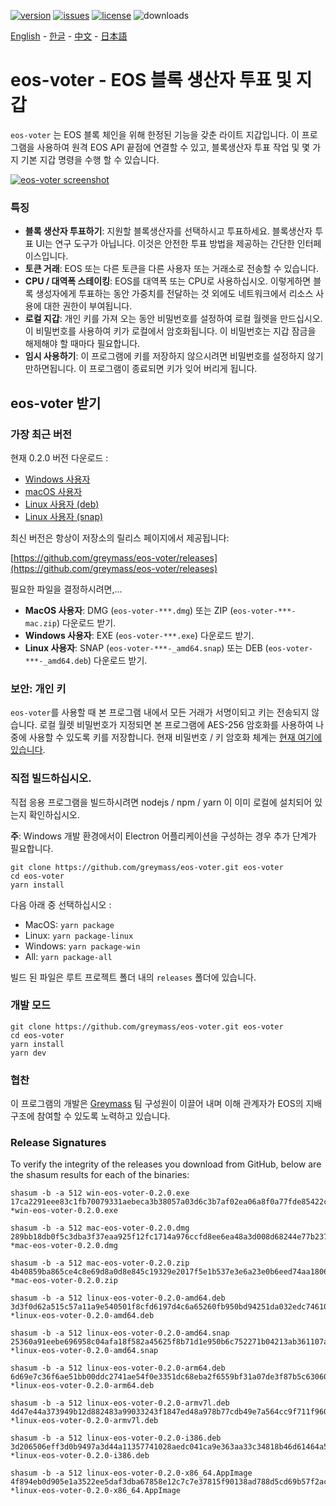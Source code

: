 [![version](https://img.shields.io/github/release/greymass/eos-voter/all.svg)](https://github.com/greymass/eos-voter/releases)
[![issues](https://img.shields.io/github/issues/greymass/eos-voter.svg)](https://github.com/greymass/eos-voter/issues)
[![license](https://img.shields.io/badge/license-MIT-blue.svg)](https://raw.githubusercontent.com/greymass/eos-voter/master/LICENSE)
![downloads](https://img.shields.io/github/downloads/greymass/eos-voter/total.svg)

[English](https://github.com/greymass/eos-voter/blob/master/README.md) - [한글](https://github.com/greymass/eos-voter/blob/master/README.kr.md) - [中文](https://github.com/greymass/eos-voter/blob/master/README.zh.md) - [日本語](https://github.com/greymass/eos-voter/blob/master/README.ja.md)

# eos-voter - EOS 블록 생산자 투표 및 지갑

`eos-voter` 는 EOS 블록 체인을 위해 한정된 기능을 갖춘 라이트 지갑입니다. 이 프로그램을 사용하여 원격 EOS API 끝점에 연결할 수 있고, 블록생산자 투표 작업 및 몇 가지 기본 지갑 명령을 수행 할 수 있습니다.

[![eos-voter screenshot](https://raw.githubusercontent.com/greymass/eos-voter/master/eos-voter.png)](https://raw.githubusercontent.com/greymass/eos-voter/master/eos-voter.png)

### 특징

- **블록 생산자 투표하기**: 지원할 블록생산자를 선택하시고 투표하세요. 블록생산자 투표 UI는 연구 도구가 아닙니다. 이것은 안전한 투표 방법을 제공하는 간단한 인터페이스입니다.
- **토큰 거래**: EOS 또는 다른 토큰을 다른 사용자 또는 거래소로 전송할 수 있습니다.
- **CPU / 대역폭 스테이킹**: EOS를 대역폭 또는 CPU로 사용하십시오. 이렇게하면 블록 생성자에게 투표하는 동안 가중치를 전달하는 것 외에도 네트워크에서 리소스 사용에 대한 권한이 부여됩니다.
- **로컬 지갑**: 개인 키를 가져 오는 동안 비밀번호를 설정하여 로컬 월렛을 만드십시오. 이 비밀번호를 사용하여 키가 로컬에서 암호화됩니다. 이 비밀번호는 지갑 잠금을 해제해야 할 때마다 필요합니다.
- **임시 사용하기**: 이 프로그램에 키를 저장하지 않으시려면 비밀번호를 설정하지 않기 만하면됩니다. 이 프로그램이 종료되면 키가 잊어 버리게 됩니다.

## eos-voter 받기

### 가장 최근 버전

현재 0.2.0 버전 다운로드 :

- [Windows 사용자](https://github.com/greymass/eos-voter/releases/download/v0.2.0/win-eos-voter-0.2.0.exe)
- [macOS 사용자](https://github.com/greymass/eos-voter/releases/download/v0.2.0/mac-eos-voter-0.2.0.dmg)
- [Linux 사용자 (deb)](https://github.com/greymass/eos-voter/releases/download/v0.2.0/linux-eos-voter-0.2.0-amd64.snap)
- [Linux 사용자 (snap)](https://github.com/greymass/eos-voter/releases/download/v0.2.0/linux-eos-voter-0.2.0-amd64.snap)

최신 버전은 항상이 저장소의 릴리스 페이지에서 제공됩니다:

[https://github.com/greymass/eos-voter/releases](https://github.com/greymass/eos-voter/releases)

필요한 파일을 결정하시려면,...

- **MacOS 사용자**: DMG (`eos-voter-***.dmg`) 또는 ZIP (`eos-voter-***-mac.zip`) 다운로드 받기.
- **Windows 사용자**: EXE (`eos-voter-***.exe`) 다운로드 받기.
- **Linux 사용자**: SNAP (`eos-voter-***-_amd64.snap`) 또는 DEB (`eos-voter-***-_amd64.deb`) 다운로드 받기.

### 보안: 개인 키

`eos-voter`를 사용할 때 본 프로그램 내에서 모든 거래가 서명이되고 키는 전송되지 않습니다. 로컬 월렛 비밀번호가 지정되면 본 프로그램에 AES-256 암호화를 사용하여 나중에 사용할 수 있도록 키를 저장합니다. 현재 비밀번호 / 키 암호화 체계는 [현재 여기에 있습니다](https://github.com/aaroncox/eos-voter/blob/master/app/shared/actions/wallet.js#L71-L86).

### 직접 빌드하십시오.

직접 응용 프로그램을 빌드하시려면 nodejs / npm / yarn 이 이미 로컬에 설치되어 있는지 확인하십시오.

**주**: Windows 개발 환경에서이 Electron 어플리케이션을 구성하는 경우 추가 단계가 필요합니다.

```
git clone https://github.com/greymass/eos-voter.git eos-voter
cd eos-voter
yarn install
```

다음 아래 중 선택하십시오 :

- MacOS: `yarn package`
- Linux: `yarn package-linux`
- Windows: `yarn package-win`
- All: `yarn package-all`

빌드 된 파일은 루트 프로젝트 폴더 내의 `releases` 폴더에 있습니다.

### 개발 모드

```
git clone https://github.com/greymass/eos-voter.git eos-voter
cd eos-voter
yarn install
yarn dev
```

### 협찬

이 프로그램의 개발은 [Greymass](https://greymass.com) 팀 구성원이 이끌어 내며 이해 관계자가 EOS의 지배 구조에 참여할 수 있도록 노력하고 있습니다.

### Release Signatures

To verify the integrity of the releases you download from GitHub, below are the shasum results for each of the binaries:

```
shasum -b -a 512 win-eos-voter-0.2.0.exe
17ca2291eee83c1fb70079331aebeca3b38057a03d6c3b7af02ea06a8f0a77fde85422cc35d4353715e8e64ff55499cfe400c83bfa3aab212691c8b352430cb9 *win-eos-voter-0.2.0.exe

shasum -b -a 512 mac-eos-voter-0.2.0.dmg
289bb18db0f5c3dba3f37eaa925f12fc1714a976ccfd8ee6ea48a3d008d68244e77b2375622d7557f2aab74557a64e11a6d33057e363674908b74ce232c4d4cd *mac-eos-voter-0.2.0.dmg

shasum -b -a 512 mac-eos-voter-0.2.0.zip
4b40859ba865ce4c8e69d8a0d8e845c19329e2017f5e1b537e3e6a23e0b6eed74aa1806603f018037edab784e45ad707ffbf00e1e4145c74f7a41d55d5bf5ec4 *mac-eos-voter-0.2.0.zip

shasum -b -a 512 linux-eos-voter-0.2.0-amd64.deb
3d3f0d62a515c57a11a9e540501f8cfd6197d4c6a65260fb950bd94251da032edc7461088c84f92651b528afbba50e508e4dfd7f60d8e1ad7cd31e726b99d189 *linux-eos-voter-0.2.0-amd64.deb

shasum -b -a 512 linux-eos-voter-0.2.0-amd64.snap
25360a91eebe696958c04afa18f582a45625f8b71d1e950b6c752271b04213ab361107a845075d7e3c182154c48b976eb5591a5cde9d4dc32dc41d594cfa00e4 *linux-eos-voter-0.2.0-amd64.snap

shasum -b -a 512 linux-eos-voter-0.2.0-arm64.deb
6d69e7c36f6ae51bb00ddc2741ae54f0e3351dc68eba2f6559bf31a07de3f87b5c63060cae187fe2993ffcc9e24365036234a0ddb741474c83cbde581690e7e9 *linux-eos-voter-0.2.0-arm64.deb

shasum -b -a 512 linux-eos-voter-0.2.0-armv7l.deb
4d47e44a373949b12d882483a99033243f1847ed48a978b77cdb49e7a564cc9f711f960cc0e04939777867377b997926226c1b52bbfa143c2412cc2bb9a84746 *linux-eos-voter-0.2.0-armv7l.deb

shasum -b -a 512 linux-eos-voter-0.2.0-i386.deb
3d206506eff3d0b9497a3d44a11357741028aedc041ca9e363aa33c34818b46d61464a540e6d2ecd4bac354ce3d04e52256805531b620dc7ab552a9b6b628366 *linux-eos-voter-0.2.0-i386.deb

shasum -b -a 512 linux-eos-voter-0.2.0-x86_64.AppImage
4f894eb0d905e1a3522ee5daf3dba67858e12c7c7e37815f90138ad788d5cd69b57f2acbffbf57ffa35fd5b8efd0c4e6294b47dd336674b65d0c703cb617c3ea *linux-eos-voter-0.2.0-x86_64.AppImage
```
